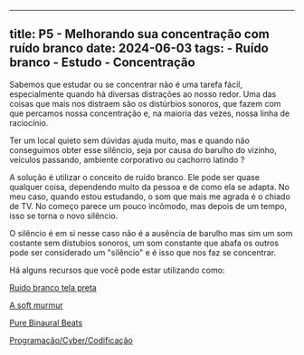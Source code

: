 
---
title: P5 - Melhorando sua concentração com ruído branco
date: 2024-06-03
tags:
    - Ruído branco
    - Estudo
    - Concentração
---

Sabemos que estudar ou se concentrar não é uma tarefa fácil, especialmente quando há diversas distrações ao nosso redor. Uma das coisas que mais nos distraem são os distúrbios sonoros, que fazem com que percamos nossa concentração e, na maioria das vezes, nossa linha de raciocínio.

Ter um local quieto sem dúvidas ajuda muito, mas e quando não conseguimos obter esse silêncio, seja por causa do barulho do vizinho, veículos passando, ambiente corporativo ou cachorro latindo ?

A solução é utilizar o conceito de ruído branco. Ele pode ser quase qualquer coisa, dependendo muito da pessoa e de como ela se adapta. No meu caso, quando estou estudando, o som que mais me agrada é o chiado de TV. No começo parece um pouco incômodo, mas depois de um tempo, isso se torna o novo silêncio.

O silêncio é em si nesse caso não é a ausência de barulho mas sim um som costante sem distubios sonoros, um som constante que abafa os outros pode ser considerado um "silêncio" e é isso que nos faz se concentrar. 

Há alguns recursos que você pode estar utilizando como:

[Ruído branco tela preta](https://youtu.be/EElQRT6UMko?si=FOfAcdnu0Z_ADK62)

[A soft murmur](https://asoftmurmur.com/)

[Pure Binaural Beats](https://open.spotify.com/intl-pt/artist/59wUUEob80aCZA6V0KEmM9?si=4w7T2p6cT1GYHiLkuoI2yQ)

[Programação/Cyber/Codificação](https://open.spotify.com/playlist/6KBNYuKFUlb08JKlCG38jg?si=12a8f36a51624a3c)